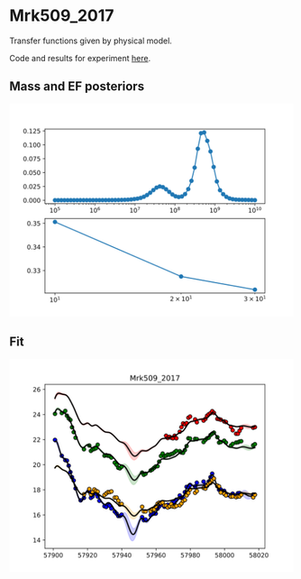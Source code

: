 # Mrk509_2017

Transfer functions given by physical model.

Code and results for experiment [here](Real/Mrk509/2017/).


## Mass and EF posteriors

![Mrk509_2017_posterior_mass](Real/Mrk509/2017/posteriors.svg)


## Fit

![Mrk509_2017_matern32_10_fit](Real/Mrk509/2017/bestfit.svg)
